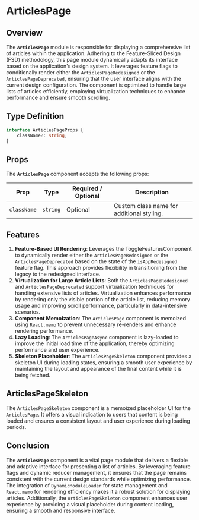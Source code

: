 # ArticlesPage

## Overview
The **`ArticlesPage`** module is responsible for displaying a comprehensive list of articles within the application. Adhering to the Feature-Sliced Design (FSD) methodology, this page module dynamically adapts its interface based on the application's design system. It leverages feature flags to conditionally render either the `ArticlesPageRedesigned` or the `ArticlesPageDeprecated`, ensuring that the user interface aligns with the current design configuration.
The component is optimized to handle large lists of articles efficiently, employing virtualization techniques to enhance performance and ensure smooth scrolling.

## Type Definition
```typescript
interface ArticlesPageProps {
    className?: string;
}
```
## Props

The **`ArticlesPage`** component accepts the following props:

| Prop       | Type       | Required / Optional | Description                             |
|------------|------------|----------------------|-----------------------------------------|
| `className` | `string`   | Optional             | Custom class name for additional styling. |

## Features

1. **Feature-Based UI Rendering**: Leverages the ToggleFeaturesComponent to dynamically render either the `ArticlesPageRedesigned` or the `ArticlesPageDeprecated` based on the state of the `isAppRedesigned` feature flag. This approach provides flexibility in transitioning from the legacy to the redesigned interface.
2. **Virtualization for Large Article Lists**: Both the `ArticlesPageRedesigned` and `ArticlesPageDeprecated` support virtualization techniques for handling extensive lists of articles. Virtualization enhances performance by rendering only the visible portion of the article list, reducing memory usage and improving scroll performance, particularly in data-intensive scenarios.
3. **Component Memoization**: The `ArticlesPage` component is memoized using `React.memo` to prevent unnecessary re-renders and enhance rendering performance.
4. **Lazy Loading**: The `ArticlesPageAsync` component is lazy-loaded to improve the initial load time of the application, thereby optimizing performance and user experience.
5. **Skeleton Placeholder**: The `ArticlesPageSkeleton` component provides a skeleton UI during loading states, ensuring a smooth user experience by maintaining the layout and appearance of the final content while it is being fetched.

## ArticlesPageSkeleton

The `ArticlesPageSkeleton` component is a memoized placeholder UI for the `ArticlesPage`. It offers a visual indication to users that content is being loaded and ensures a consistent layout and user experience during loading periods.

## Conclusion

The **`ArticlesPage`** component is a vital page module that delivers a flexible and adaptive interface for presenting a list of articles. By leveraging feature flags and dynamic reducer management, it ensures that the page remains consistent with the current design standards while optimizing performance. The integration of `DynamicModuleLoader` for state management and `React.memo` for rendering efficiency makes it a robust solution for displaying articles. Additionally, the `ArticlesPageSkeleton` component enhances user experience by providing a visual placeholder during content loading, ensuring a smooth and responsive interface.
